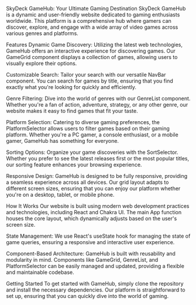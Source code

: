 SkyDeck GameHub: Your Ultimate Gaming Destination
SkyDeck GameHub is a dynamic and user-friendly website dedicated to gaming enthusiasts worldwide. This platform is a comprehensive hub where gamers can discover, explore, and engage with a wide array of video games across various genres and platforms.

Features
Dynamic Game Discovery: Utilizing the latest web technologies, GameHub offers an interactive experience for discovering games. Our GameGrid component displays a collection of games, allowing users to visually explore their options.

Customizable Search: Tailor your search with our versatile NavBar component. You can search for games by title, ensuring that you find exactly what you're looking for quickly and efficiently.

Genre Filtering: Dive into the world of genres with our GenreList component. Whether you're a fan of action, adventure, strategy, or any other genre, our website makes it easy to find games that fit your taste.

Platform Selection: Catering to diverse gaming preferences, the PlatformSelector allows users to filter games based on their gaming platform. Whether you're a PC gamer, a console enthusiast, or a mobile gamer, GameHub has something for everyone.

Sorting Options: Organize your game discoveries with the SortSelector. Whether you prefer to see the latest releases first or the most popular titles, our sorting feature enhances your browsing experience.

Responsive Design: GameHub is designed to be fully responsive, providing a seamless experience across all devices. Our grid layout adapts to different screen sizes, ensuring that you can enjoy our platform whether you're on a desktop, tablet, or mobile phone.

How It Works
Our website is built using modern web development practices and technologies, including React and Chakra UI. The main App function houses the core layout, which dynamically adjusts based on the user's screen size.

State Management: We use React's useState hook for managing the state of game queries, ensuring a responsive and interactive user experience.

Component-Based Architecture: GameHub is built with reusability and modularity in mind. Components like GameGrid, GenreList, and PlatformSelector can be easily managed and updated, providing a flexible and maintainable codebase.

Getting Started
To get started with GameHub, simply clone the repository and install the necessary dependencies. Our platform is straightforward to set up, ensuring that you can quickly dive into the world of gaming.


